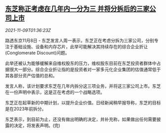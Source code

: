 <!--1636423264000-->
[东芝称正考虑在几年内一分为三 并将分拆后的三家公司上市](https://cn.reuters.com/article/toshiba-split-plan-1109-idCNKBS2HU04Z)
------

<div><i>2021-11-09T01:36:23Z</i></div><p>路透东京11月8日 - 东芝发言人周一表示，东芝正在考虑分拆为三家公司，分别专注于基础设施、设备和内存芯片，此举可能解决其持续存在的综合企业折让(Conglomerate Discount)问题。</p><p>此举还被认为能够缓解来自维权股东的压力，维权股东目前在东芝投资者群体中占据很大一部分。综合企业折让指的是投资者对一家多元化企业集团的估值通常低于其各部分资产估值的总和。</p><p>发言人称，该计划要求东芝在几年内拆分这三项业务，并将这三家公司上市。东芝在一份声明中表示，这是正在考虑的一个战略选项。</p><p>东芝正在起草新的中期计划，以提升企业价值。日经新闻稍早报导称，东芝的目标是在2023年前拆分。</p><p>东芝表示，到目前为止，还没有做出明确的决定，并补充称，如果做出任何需要披露的决定，将发表声明。(完)</p>
